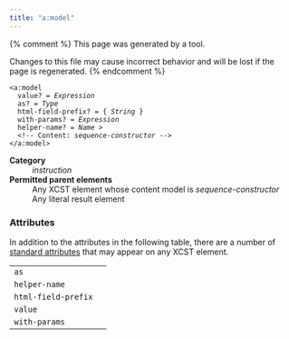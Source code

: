 ```yaml
---
title: "a:model"
---
```


{% comment %}
This page was generated by a tool.

Changes to this file may cause incorrect behavior and will be lost if
the page is regenerated.
{% endcomment %}

<div class="language-xml highlighter-rouge"><pre class="highlight element-syntax"><code><span class="nt">&lt;a:model</span>
  <span>value</span>? = <i title="Expression">Expression</i>
  <span>as</span>? = <i>Type</i>
  <span>html-field-prefix</span>? = { <i>String</i> }
  <span>with-params</span>? = <i title="Expression">Expression</i>
  <span>helper-name</span>? = <i>Name</i> &gt;
  &lt;!-- Content: <i>sequence-constructor</i> --&gt;
<span class="nt">&lt;/a:model&gt;</span></code></pre></div>
<dl>
   <dt><b>Category</b></dt>
   <dd><i>instruction</i></dd>
   <dt><b>Permitted parent elements</b></dt>
   <dd>Any XCST element whose content model is <i>sequence-constructor</i></dd>
   <dd>Any literal result element</dd>
</dl>
<h3>Attributes</h3>
<p>In addition to the attributes in the following table, there are a number of <a href="../c/standard-attributes.html">standard attributes</a> that may appear on any XCST element.
</p>
<div class="table-responsive">
   <table>
      <tr>
         <td><code>as</code></td>
         <td></td>
      </tr>
      <tr>
         <td><code>helper-name</code></td>
         <td></td>
      </tr>
      <tr>
         <td><code>html-field-prefix</code></td>
         <td></td>
      </tr>
      <tr>
         <td><code>value</code></td>
         <td></td>
      </tr>
      <tr>
         <td><code>with-params</code></td>
         <td></td>
      </tr>
   </table>
</div>